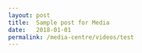 ```yaml
---
layout: post
title:  Sample post for Media
date:   2018-01-01
permalink: /media-centre/videos/test
---
```

